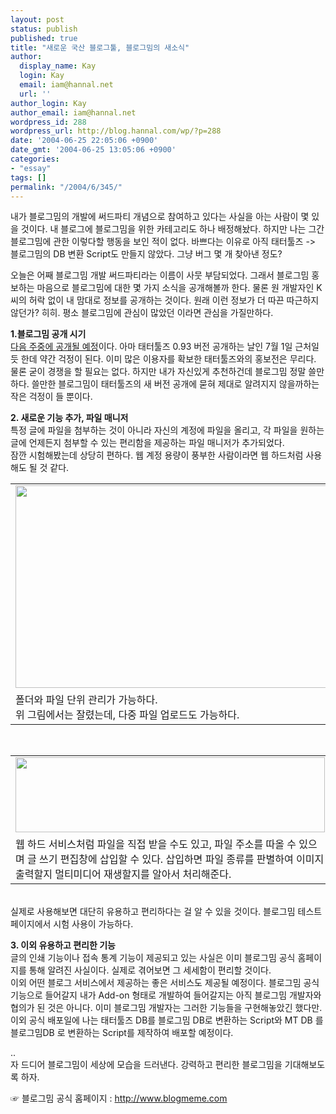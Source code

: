 ```yaml
---
layout: post
status: publish
published: true
title: "새로운 국산 블로그툴, 블로그밈의 새소식"
author:
  display_name: Kay
  login: Kay
  email: iam@hannal.net
  url: ''
author_login: Kay
author_email: iam@hannal.net
wordpress_id: 288
wordpress_url: http://blog.hannal.com/wp/?p=288
date: '2004-06-25 22:05:06 +0900'
date_gmt: '2004-06-25 13:05:06 +0900'
categories:
- "essay"
tags: []
permalink: "/2004/6/345/"
---
```

<p>내가 블로그밈의 개발에 써드파티 개념으로 참여하고 있다는 사실을 아는 사람이 몇 있을 것이다. 내 블로그에 블로그밈을 위한 카테고리도 하나 배정해놨다. 하지만 나는 그간 블로그밈에 관한 이렇다할 행동을 보인 적이 없다. 바쁘다는 이유로 아직 <span class=key1 onclick=keyword_open('./kview.php?kd=%C5%C2%C5%CD%C5%F8%C1%EE')>태터툴즈</span> -> 블로그밈의 DB 변환 Script도 만들지 않았다. 그냥 버그 몇 개 찾아낸 정도?</p>
<p>오늘은 어째 블로그밈 개발 써드파티라는 이름이 사뭇 부담되었다. 그래서 블로그밈 홍보하는 마음으로 블로그밈에 대한 몇 가지 소식을 공개해볼까 한다. 물론 원 개발자인 K씨의 허락 없이 내 맘대로 정보를 공개하는 것이다. 원래 이런 정보가 더 따끈 따근하지 않던가? 히히. 평소 블로그밈에 관심이 많았던 이라면 관심을 가질만하다.</p>
<p>
<b>1.블로그밈 공개 시기</b><br />
<u>다음 주중에 공개될 예정</u>이다. 아마 <span class=key1 onclick=keyword_open('./kview.php?kd=%C5%C2%C5%CD%C5%F8%C1%EE')>태터툴즈</span> 0.93 <span class=key1 onclick=keyword_open('./kview.php?kd=%B9%F6%C0%FC')>버전</span> 공개하는 날인 7월 1일 근처일 듯 한데 약간 걱정이 된다. 이미 많은 이용자를 확보한 <span class=key1 onclick=keyword_open('./kview.php?kd=%C5%C2%C5%CD%C5%F8%C1%EE')>태터툴즈</span>와의 홍보전은 무리다.<br />
물론 굳이 경쟁을 할 필요는 없다. 하지만 내가 자신있게 추천하건데 블로그밈 정말 쓸만하다. 쓸만한 블로그밈이 <span class=key1 onclick=keyword_open('./kview.php?kd=%C5%C2%C5%CD%C5%F8%C1%EE')>태터툴즈</span>의 새 <span class=key1 onclick=keyword_open('./kview.php?kd=%B9%F6%C0%FC')>버전</span> 공개에 묻혀 제대로 알려지지 않을까하는 작은 걱정이 들 뿐이다.</p>
<p>
<b>2. 새로운 기능 추가, 파일 매니저</b><br />
특정 글에 파일을 첨부하는 것이 아니라 자신의 계정에 파일을 올리고, 각 파일을 원하는 글에 언제든지 첨부할 수 있는 편리함을 제공하는 파일 매니저가 추가되었다.<br />
잠깐 시험해봤는데 상당히 편하다. 웹 계정 용량이 풍부한 사람이라면 웹 하드처럼 사용해도 될 것 같다.<br />
<center></p>
<table>
<tr>
<td><center><img src="http://blog.hannal.com/tt-attach/0625/040625220450947320/509472.gif" width="500" height="324"/></center></td>
</tr>
<tr>
<td class="centerphoto">
<div class='attachcaption'>폴더와 파일 단위 관리가 가능하다.<br />
위 그림에서는 잘렸는데, 다중 파일 업로드도 가능하다.</div>
</td>
</tr>
</table>
<p></center><br />
<center></p>
<table>
<tr>
<td><center><img src="http://blog.hannal.com/tt-attach/0625/040625220450947320/394515.gif" width="495" height="120"/></center></td>
</tr>
<tr>
<td class="centerphoto">
<div class='attachcaption'>웹 하드 서비스처럼 파일을 직접 받을 수도 있고, 파일 주소를 따올 수 있으며 글 쓰기 편집창에 삽입할 수 있다. 삽입하면 파일 종류를 판별하여 이미지 출력할지 멀티미디어 재생할지를 알아서 처리해준다.</div>
</td>
</tr>
</table>
<p></center><br />
실제로 사용해보면 대단히 유용하고 편리하다는 걸 알 수 있을 것이다. 블로그밈 테스트 페이지에서 시험 사용이 가능하다.</p>
<p>
<b>3. 이외 유용하고 편리한 기능</b><br />
글의 인쇄 기능이나 접속 통계 기능이 제공되고 있는 사실은 이미 블로그밈 공식 홈페이지를 통해 알려진 사실이다. 실제로 겪어보면 그 세세함이 편리할 것이다.<br />
이외 어떤 블로그 서비스에서 제공하는 좋은 서비스도 제공될 예정이다. 블로그밈 공식 기능으로 들어갈지 내가 Add-on 형태로 개발하여 들어갈지는 아직 블로그밈 개발자와 협의가 된 것은 아니다. 이미 블로그밈 개발자는 그러한 기능들을 구현해놓았긴 했다만.<br />
이외 공식 배포일에 나는 <span class=key1 onclick=keyword_open('./kview.php?kd=%C5%C2%C5%CD%C5%F8%C1%EE')>태터툴즈</span> DB를 블로그밈 DB로 변환하는 Script와 MT DB 를 블로그밈DB 로 변환하는 Script를 제작하여 배포할 예정이다.</p>
<p>
..<br />
자 드디어 블로그밈이 세상에 모습을 드러낸다. 강력하고 편리한 블로그밈을 기대해보도록 하자.</p>
<p>
☞ 블로그밈 공식 홈페이지 :  <a href="http://www.blogmeme.com" target=_blank>http://www.blogmeme.com</a></p>
